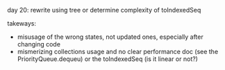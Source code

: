 day 20: rewrite using tree or determine complexity of toIndexedSeq


takeways: 
 - misusage of the wrong states, not updated ones, especially after changing code
 - mismerizing collections usage and no clear performance doc (see the PriorityQueue.dequeu) 
or the toIndexedSeq (is it linear or not?)
